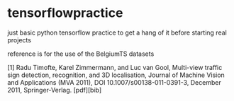 # tensorflowpractice
just basic python tensorflow practice to get a hang of it before starting real projects

reference is for the use of the BelgiumTS datasets


[1]	Radu Timofte, Karel Zimmermann, and Luc van Gool, Multi-view traffic sign detection, recognition, and 3D localisation, Journal of Machine Vision and Applications (MVA 2011), DOI 10.1007/s00138-011-0391-3, December 2011, Springer-Verlag. [pdf][bib]
